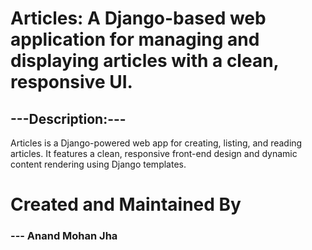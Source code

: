 # Articles: A Django-based web application for managing and displaying articles with a clean, responsive UI.
## ---Description:---
Articles is a Django-powered web app for creating, listing, and reading articles. 
It features a clean, responsive front-end design and dynamic content rendering using Django templates.

# Created and Maintained By
### --- Anand Mohan Jha
